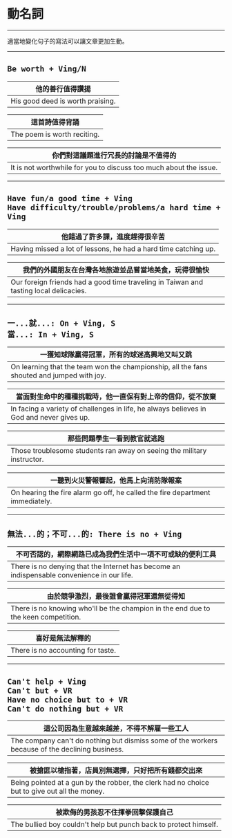 # 動名詞

***

適當地變化句子的寫法可以讓文章更加生動。

***

## **`Be worth + Ving/N`**

| 他的善行值得讚揚                         |
| -------------------------------- |
| His good deed is worth praising. |

| 這首詩值得背誦                     |
| --------------------------- |
| The poem is worth reciting. |

| 你們對這議題進行冗長的討論是不值得的                                                |
| ----------------------------------------------------------------- |
| It is not worthwhile for you to discuss too much about the issue. |

***

## **`Have fun/a good time + Ving                     Have difficulty/trouble/problems/a hard time + Ving`**

| 他錯過了許多課，進度趕得很辛苦                                                 |
| --------------------------------------------------------------- |
| Having missed a lot of lessons, he had a hard time catching up. |

| 我們的外國朋友在台灣各地旅遊並品嘗當地美食，玩得很愉快                                                           |
| ------------------------------------------------------------------------------------- |
| Our foreign friends had a good time traveling in Taiwan and tasting local delicacies. |

***

## **`一...就...: On + Ving, S                            當...: In + Ving, S`**

| 一獲知球隊贏得冠軍，所有的球迷高興地又叫又跳                                                                    |
| ----------------------------------------------------------------------------------------- |
| On learning that the team won the championship, all the fans shouted and jumped with joy. |

| 當面對生命中的種種挑戰時，他一直保有對上帝的信仰，從不放棄                                                            |
| ---------------------------------------------------------------------------------------- |
| In facing a variety of challenges in life, he always believes in God and never gives up. |

| 那些問題學生一看到教官就逃跑                                                         |
| ---------------------------------------------------------------------- |
| Those troublesome students ran away on seeing the military instructor. |

| 一聽到火災警報響起，他馬上向消防隊報案                                                          |
| ---------------------------------------------------------------------------- |
| On hearing the fire alarm go off, he called the fire department immediately. |

***

## **`無法...的；不可...的: There is no + Ving`**

| 不可否認的，網際網路已成為我們生活中一項不可或缺的便利工具                                                              |
| ------------------------------------------------------------------------------------------ |
| There is no denying that the Internet has become an indispensable convenience in our life. |

| 由於競爭激烈，最後誰會贏得冠軍還無從得知                                                               |
| ---------------------------------------------------------------------------------- |
| There is no knowing who'll be the champion in the end due to the keen competition. |

| 喜好是無法解釋的                          |
| --------------------------------- |
| There is no accounting for taste. |

***

## **`Can't help + Ving                                    Can't but + VR                                      Have no choice but to + VR                          Can't do nothing but + VR`**

| 這公司因為生意越來越差，不得不解雇一些工人                                                                           |
| ----------------------------------------------------------------------------------------------- |
| The company can't do nothing but dismiss some of the workers because of the declining business. |

| 被搶匪以槍指著，店員別無選擇，只好把所有錢都交出來                                                                    |
| -------------------------------------------------------------------------------------------- |
| Being pointed at a gun by the robber, the clerk had no choice but to give out all the money. |

| 被欺侮的男孩忍不住揮拳回擊保護自己                                                |
| ---------------------------------------------------------------- |
| The bullied boy couldn't help but punch back to protect himself. |
